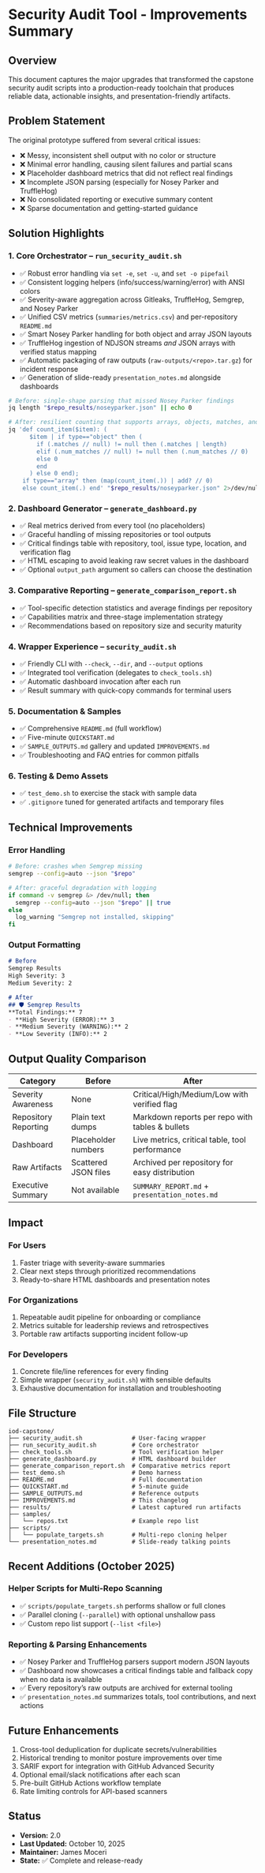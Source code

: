 # Security Audit Tool - Improvements Summary

## Overview

This document captures the major upgrades that transformed the capstone security audit scripts into a production-ready toolchain that produces reliable data, actionable insights, and presentation-friendly artifacts.

## Problem Statement

The original prototype suffered from several critical issues:
- ❌ Messy, inconsistent shell output with no color or structure
- ❌ Minimal error handling, causing silent failures and partial scans
- ❌ Placeholder dashboard metrics that did not reflect real findings
- ❌ Incomplete JSON parsing (especially for Nosey Parker and TruffleHog)
- ❌ No consolidated reporting or executive summary content
- ❌ Sparse documentation and getting-started guidance

## Solution Highlights

### 1. Core Orchestrator – `run_security_audit.sh`
- ✅ Robust error handling via `set -e`, `set -u`, and `set -o pipefail`
- ✅ Consistent logging helpers (info/success/warning/error) with ANSI colors
- ✅ Severity-aware aggregation across Gitleaks, TruffleHog, Semgrep, and Nosey Parker
- ✅ Unified CSV metrics (`summaries/metrics.csv`) and per-repository `README.md`
- ✅ Smart Nosey Parker handling for both object and array JSON layouts
- ✅ TruffleHog ingestion of NDJSON streams *and* JSON arrays with verified status mapping
- ✅ Automatic packaging of raw outputs (`raw-outputs/<repo>.tar.gz`) for incident response
- ✅ Generation of slide-ready `presentation_notes.md` alongside dashboards

```bash
# Before: single-shape parsing that missed Nosey Parker findings
jq length "$repo_results/noseyparker.json" || echo 0

# After: resilient counting that supports arrays, objects, matches, and num_matches
jq 'def count_item($item): (
      $item | if type=="object" then (
        if (.matches // null) != null then (.matches | length)
        elif (.num_matches // null) != null then (.num_matches // 0)
        else 0
        end
      ) else 0 end);
    if type=="array" then (map(count_item(.)) | add? // 0)
    else count_item(.) end' "$repo_results/noseyparker.json" 2>/dev/null || echo 0
```

### 2. Dashboard Generator – `generate_dashboard.py`
- ✅ Real metrics derived from every tool (no placeholders)
- ✅ Graceful handling of missing repositories or tool outputs
- ✅ Critical findings table with repository, tool, issue type, location, and verification flag
- ✅ HTML escaping to avoid leaking raw secret values in the dashboard
- ✅ Optional `output_path` argument so callers can choose the destination

### 3. Comparative Reporting – `generate_comparison_report.sh`
- ✅ Tool-specific detection statistics and average findings per repository
- ✅ Capabilities matrix and three-stage implementation strategy
- ✅ Recommendations based on repository size and security maturity

### 4. Wrapper Experience – `security_audit.sh`
- ✅ Friendly CLI with `--check`, `--dir`, and `--output` options
- ✅ Integrated tool verification (delegates to `check_tools.sh`)
- ✅ Automatic dashboard invocation after each run
- ✅ Result summary with quick-copy commands for terminal users

### 5. Documentation & Samples
- ✅ Comprehensive `README.md` (full workflow)
- ✅ Five-minute `QUICKSTART.md`
- ✅ `SAMPLE_OUTPUTS.md` gallery and updated `IMPROVEMENTS.md`
- ✅ Troubleshooting and FAQ entries for common pitfalls

### 6. Testing & Demo Assets
- ✅ `test_demo.sh` to exercise the stack with sample data
- ✅ `.gitignore` tuned for generated artifacts and temporary files

## Technical Improvements

### Error Handling
```bash
# Before: crashes when Semgrep missing
semgrep --config=auto --json "$repo"

# After: graceful degradation with logging
if command -v semgrep &> /dev/null; then
  semgrep --config=auto --json "$repo" || true
else
  log_warning "Semgrep not installed, skipping"
fi
```

### Output Formatting
```markdown
# Before
Semgrep Results
High Severity: 3
Medium Severity: 2

# After
## 🛡️ Semgrep Results
**Total Findings:** 7
- **High Severity (ERROR):** 3
- **Medium Severity (WARNING):** 2
- **Low Severity (INFO):** 2
```

## Output Quality Comparison

| Category              | Before                             | After                                             |
|-----------------------|------------------------------------|---------------------------------------------------|
| Severity Awareness    | None                               | Critical/High/Medium/Low with verified flag       |
| Repository Reporting  | Plain text dumps                   | Markdown reports per repo with tables & bullets   |
| Dashboard             | Placeholder numbers                | Live metrics, critical table, tool performance    |
| Raw Artifacts         | Scattered JSON files               | Archived per repository for easy distribution     |
| Executive Summary     | Not available                      | `SUMMARY_REPORT.md` + `presentation_notes.md`     |

## Impact

### For Users
1. Faster triage with severity-aware summaries
2. Clear next steps through prioritized recommendations
3. Ready-to-share HTML dashboards and presentation notes

### For Organizations
1. Repeatable audit pipeline for onboarding or compliance
2. Metrics suitable for leadership reviews and retrospectives
3. Portable raw artifacts supporting incident follow-up

### For Developers
1. Concrete file/line references for every finding
2. Simple wrapper (`security_audit.sh`) with sensible defaults
3. Exhaustive documentation for installation and troubleshooting

## File Structure

```
iod-capstone/
├── security_audit.sh              # User-facing wrapper
├── run_security_audit.sh          # Core orchestrator
├── check_tools.sh                 # Tool verification helper
├── generate_dashboard.py          # HTML dashboard builder
├── generate_comparison_report.sh  # Comparative metrics report
├── test_demo.sh                   # Demo harness
├── README.md                      # Full documentation
├── QUICKSTART.md                  # 5-minute guide
├── SAMPLE_OUTPUTS.md              # Reference outputs
├── IMPROVEMENTS.md                # This changelog
├── results/                       # Latest captured run artifacts
├── samples/
│   └── repos.txt                  # Example repo list
├── scripts/
│   └── populate_targets.sh        # Multi-repo cloning helper
└── presentation_notes.md          # Slide-ready talking points
```

## Recent Additions (October 2025)

### Helper Scripts for Multi-Repo Scanning
- ✅ `scripts/populate_targets.sh` performs shallow or full clones
- ✅ Parallel cloning (`--parallel`) with optional unshallow pass
- ✅ Custom repo list support (`--list <file>`)

### Reporting & Parsing Enhancements
- ✅ Nosey Parker and TruffleHog parsers support modern JSON layouts
- ✅ Dashboard now showcases a critical findings table and fallback copy when no data is available
- ✅ Every repository’s raw outputs are archived for external tooling
- ✅ `presentation_notes.md` summarizes totals, tool contributions, and next actions

## Future Enhancements

1. Cross-tool deduplication for duplicate secrets/vulnerabilities
2. Historical trending to monitor posture improvements over time
3. SARIF export for integration with GitHub Advanced Security
4. Optional email/slack notifications after each scan
5. Pre-built GitHub Actions workflow template
6. Rate limiting controls for API-based scanners

## Status

- **Version:** 2.0
- **Last Updated:** October 10, 2025
- **Maintainer:** James Moceri
- **State:** ✅ Complete and release-ready
